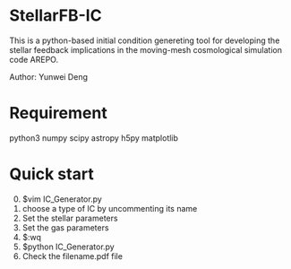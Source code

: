 
StellarFB-IC
============
This is a python-based initial condition genereting tool for developing 
the stellar feedback implications in the moving-mesh cosmological simulation 
code AREPO. 

Author: Yunwei Deng

Requirement
===========
python3
numpy
scipy
astropy
h5py
matplotlib

Quick start
===========
0. $vim IC_Generator.py
1. choose a type of IC by uncommenting its name
2. Set the stellar parameters
3. Set the gas parameters
4. $:wq
5. $python IC_Generator.py
6. Check the filename.pdf file
